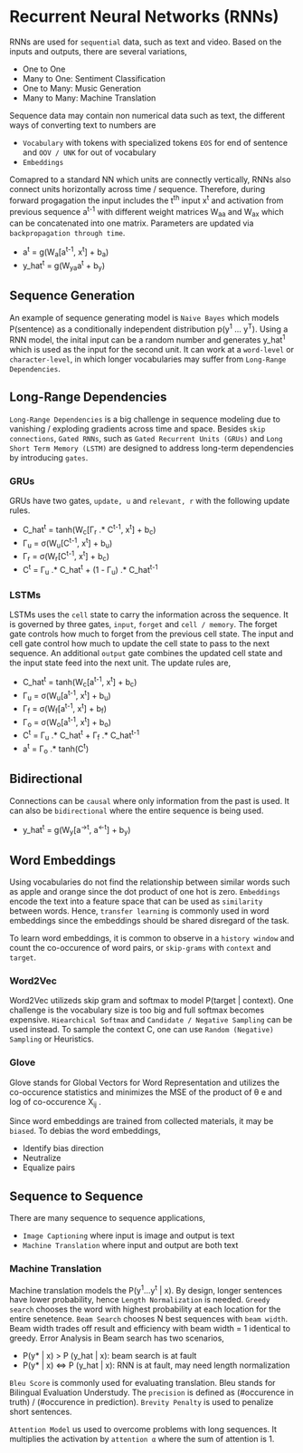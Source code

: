 #  Recurrent Neural Networks (RNNs)

RNNs are used for `sequential` data, such as text and video. Based on the inputs and outputs, there are several variations,

-   One to One
-   Many to One: Sentiment Classification
-   One to Many: Music Generation
-   Many to Many: Machine Translation

Sequence data may contain non numerical data such as text, the different ways of converting text to numbers are

-   `Vocabulary` with tokens with specialized tokens `EOS` for end of sentence and `OOV / UNK` for out of vocabulary
-   `Embeddings`

Comapred to a standard NN which units are connectly vertically, RNNs also connect units horizontally across time / sequence. Therefore, during forward progagation the input includes the t<sup>th</sup> input x<sup>t</sup> and activation from previous sequence a<sup>t-1</sup> with different weight matrices W<sub>aa</sub> and W<sub>ax</sub> which can be concatenated into one matrix. Parameters are updated via `backpropagation through time`.

-   a<sup>t</sup> = g(W<sub>a</sub>[a<sup>t-1</sup>, x<sup>t</sup>] + b<sub>a</sub>)
-   y_hat<sup>t</sup> = g(W<sub>ya</sub>a<sup>t</sup> + b<sub>y</sub>)


##  Sequence Generation

An example of sequence generating model is `Naive Bayes` which models P(sentence) as a conditionally independent distribution p(y<sup>1</sup> ... y<sup>T</sup>). Using a RNN model, the inital input can be a random number and generates y_hat<sup>1</sup> which is used as the input for the second unit. It can work at a `word-level` or `character-level`, in which longer vocabularies may suffer from `Long-Range Dependencies`.

##  Long-Range Dependencies

`Long-Range Dependencies` is a big challenge in sequence modeling due to vanishing / exploding gradients across time and space. Besides `skip connections`, `Gated RNNs`, such as `Gated Recurrent Units (GRUs)` and `Long Short Term Memory (LSTM)` are designed to address long-term dependencies by introducing `gates`.

### GRUs

GRUs have two gates, `update, u` and `relevant, r` with the following update rules.

-   C_hat<sup>t</sup> = tanh(W<sub>c</sub>[Γ<sub>r</sub> .* C<sup>t-1</sup>, x<sup>t</sup>] + b<sub>c</sub>)
-   Γ<sub>u</sub> = σ(W<sub>u</sub>[C<sup>t-1</sup>, x<sup>t</sup>] + b<sub>u</sub>)
-   Γ<sub>r</sub> = σ(W<sub>r</sub>[C<sup>t-1</sup>, x<sup>t</sup>] + b<sub>c</sub>)
-   C<sup>t</sup> = Γ<sub>u</sub> .* C_hat<sup>t</sup> + (1 - Γ<sub>u</sub>) .* C_hat<sup>t-1</sup>

### LSTMs
LSTMs uses the `cell` state to carry the information across the sequence. It is governed by three gates, `input`, `forget` and `cell / memory`. The forget gate controls how much to forget from the previous cell state. The input and cell gate control how much to update the cell state to pass to the next sequence. An additional `output` gate combines the updated cell state and the input state feed into the next unit. The update rules are,

-   C_hat<sup>t</sup> = tanh(W<sub>c</sub>[a<sup>t-1</sup>, x<sup>t</sup>] + b<sub>c</sub>)
-   Γ<sub>u</sub> = σ(W<sub>u</sub>[a<sup>t-1</sup>, x<sup>t</sup>] + b<sub>u</sub>)
-   Γ<sub>f</sub> = σ(W<sub>f</sub>[a<sup>t-1</sup>, x<sup>t</sup>] + b<sub>f</sub>)
-   Γ<sub>o</sub> = σ(W<sub>o</sub>[a<sup>t-1</sup>, x<sup>t</sup>] + b<sub>o</sub>)
-   C<sup>t</sup> = Γ<sub>u</sub> .* C_hat<sup>t</sup> + Γ<sub>f</sub> .* C_hat<sup>t-1</sup>
-   a<sup>t</sup> = Γ<sub>o</sub> .* tanh(C<sup>t</sup>)

## Bidirectional

Connections can be `causal` where only information from the past is used. It can also be `bidirectional` where the entire sequence is being used.

-   y_hat<sup>t</sup> = g(W<sub>y</sub>[a<sup>->t</sup>, a<sup><-t</sup>] + b<sub>y</sub>)

## Word Embeddings

Using vocabularies do not find the relationship between similar words such as apple and orange since the dot product of one hot is zero. `Embeddings` encode the text into a feature space that can be used as `similarity` between words. Hence, `transfer learning` is commonly used in word embeddings since the embeddings should be shared disregard of the task.

To learn word embeddings, it is common to observe in a `history window` and count the co-occurence of word pairs, or `skip-grams` with `context` and `target`.

### Word2Vec

Word2Vec utilizeds skip gram and softmax to model P(target | context). One challenge is the vocabulary size is too big and full softmax becomes expensive. `Hiearchical Softmax` and `Candidate / Negative Sampling` can be used instead. To sample the context C, one can use `Random (Negative) Sampling` or Heuristics.

### Glove

Glove stands for Global Vectors for Word Representation and utilizes the co-occurence statistics and minimizes the MSE of the product of θ e and log of co-occurence X<sub>ij</sub> .

 Since word embeddings are trained from collected materials, it may be `biased`. To debias the word embeddings,

 -  Identify bias direction
 -  Neutralize
 -  Equalize pairs

## Sequence to Sequence

There are many sequence to sequence applications,

-   `Image Captioning` where input is image and output is text
-   `Machine Translation` where input and output are both text

### Machine Translation

Machine translation models the P(y<sup>1</sup>...y<sup>t</sup> | x). By design, longer sentences have lower probability, hence `Length Normalization` is needed. `Greedy search` chooses the word with highest probability at each location for the entire senetence. `Beam Search` chooses N best sequences with `beam width`. Beam width trades off result and efficiency with beam width = 1 identical to greedy. Error Analysis in Beam search has two scenarios,

-   P(y* | x) > P (y_hat | x): beam search is at fault
-   P(y* | x) <=> P (y_hat | x): RNN is at fault, may need length normalization

`Bleu Score` is commonly used for evaluating translation. Bleu stands for Bilingual Evaluation Understudy.
The `precision` is defined as (#occurence in truth) / (#occurence in prediction). `Brevity Penalty` is used to penalize short sentences.

`Attention Model` us used to overcome problems with long sequences. It multiplies the activation by `attention α` where the sum of attention is 1.
